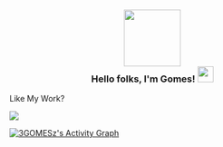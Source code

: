 <h3 align="center">
  <img src="https://images-wixmp-ed30a86b8c4ca887773594c2.wixmp.com/f/a70a9edf-b435-4e40-9f50-8f792d57a6be/dboex45-bff034ec-7558-45d6-b1d0-39adfc63ac93.gif?token=eyJ0eXAiOiJKV1QiLCJhbGciOiJIUzI1NiJ9.eyJzdWIiOiJ1cm46YXBwOjdlMGQxODg5ODIyNjQzNzNhNWYwZDQxNWVhMGQyNmUwIiwiaXNzIjoidXJuOmFwcDo3ZTBkMTg4OTgyMjY0MzczYTVmMGQ0MTVlYTBkMjZlMCIsIm9iaiI6W1t7InBhdGgiOiJcL2ZcL2E3MGE5ZWRmLWI0MzUtNGU0MC05ZjUwLThmNzkyZDU3YTZiZVwvZGJvZXg0NS1iZmYwMzRlYy03NTU4LTQ1ZDYtYjFkMC0zOWFkZmM2M2FjOTMuZ2lmIn1dXSwiYXVkIjpbInVybjpzZXJ2aWNlOmZpbGUuZG93bmxvYWQiXX0.jUlee5Hou4mVvqshE1YEj0T1Ne5znUG729x5vx80oXA" width="100">
  <div>
    Hello folks, I'm Gomes!
    <img src="https://media.giphy.com/media/hvRJCLFzcasrR4ia7z/giphy.gif" width="28">
  </div>
</h3>

Like My Work?

<a href="https://www.buymeacoffee.com/3gomesz"><img src="https://img.buymeacoffee.com/button-api/?text=Buy me a coffee&emoji=☕&slug=3gomesz&button_colour=FFDD00&font_colour=000000&font_family=Inter&outline_colour=000000&coffee_colour=ffffff" /></a>

<!-- https://github.com/ashutosh00710/github-readme-activity-graph -->
<a href="https://github.com/ashutosh00710/github-readme-activity-graph"><img alt="3GOMESz's Activity Graph" src="https://denvercoder1-activity-graph.herokuapp.com/graph/?username=3GOMESz&bg_color=080a12&color=ffdb59&line=3bd8ff&point=FFFFFF&hide_border=true" /></a>

